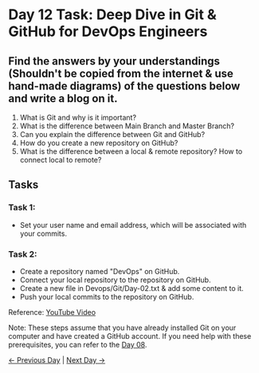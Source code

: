 # Day 12 Task: Deep Dive in Git & GitHub for DevOps Engineers

## Find the answers by your understandings (Shouldn't be copied from the internet & use hand-made diagrams) of the questions below and write a blog on it.

1. What is Git and why is it important?
2. What is the difference between Main Branch and Master Branch?
3. Can you explain the difference between Git and GitHub?
4. How do you create a new repository on GitHub?
5. What is the difference between a local & remote repository? How to connect local to remote?

## Tasks

### Task 1:
- Set your user name and email address, which will be associated with your commits.

### Task 2:
- Create a repository named "DevOps" on GitHub.
- Connect your local repository to the repository on GitHub.
- Create a new file in Devops/Git/Day-02.txt & add some content to it.
- Push your local commits to the repository on GitHub.

Reference: [YouTube Video](https://youtu.be/AT1uxOLsCdk)

Note: These steps assume that you have already installed Git on your computer and have created a GitHub account. If you need help with these prerequisites, you can refer to the [Day 08](https://github.com/LondheShubham153/90DaysOfDevOps/blob/ee7c53f276edb02a85a97282027028295be17c04/2023/day08/README.md).

[← Previous Day](../day11/README.md) | [Next Day →](../day13/README.md)

